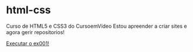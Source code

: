 # html-css
Curso de HTML5 e CSS3 do CursoemVídeo
Estou apreender a criar sites e agora gerir repositorios!

<a href="https://paulosergio1996.github.io/html-css/exercicios/ex001/index.html">Executar o ex001!</a>
